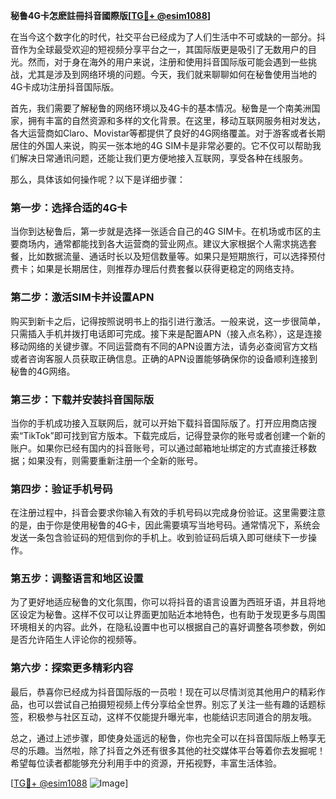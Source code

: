 **秘鲁4G卡怎麽註冊抖音國際版[[TG💪+ @esim1088](https://t.me/s/esim1088)]**

在当今这个数字化的时代，社交平台已经成为了人们生活中不可或缺的一部分。抖音作为全球最受欢迎的短视频分享平台之一，其国际版更是吸引了无数用户的目光。然而，对于身在海外的用户来说，注册和使用抖音国际版可能会遇到一些挑战，尤其是涉及到网络环境的问题。今天，我们就来聊聊如何在秘鲁使用当地的4G卡成功注册抖音国际版。

首先，我们需要了解秘鲁的网络环境以及4G卡的基本情况。秘鲁是一个南美洲国家，拥有丰富的自然资源和多样的文化背景。在这里，移动互联网服务相对发达，各大运营商如Claro、Movistar等都提供了良好的4G网络覆盖。对于游客或者长期居住的外国人来说，购买一张本地的4G SIM卡是非常必要的。它不仅可以帮助我们解决日常通讯问题，还能让我们更方便地接入互联网，享受各种在线服务。

那么，具体该如何操作呢？以下是详细步骤：

### 第一步：选择合适的4G卡

当你到达秘鲁后，第一步就是选择一张适合自己的4G SIM卡。在机场或市区的主要商场内，通常都能找到各大运营商的营业网点。建议大家根据个人需求挑选套餐，比如数据流量、通话时长以及短信数量等。如果只是短期旅行，可以选择预付费卡；如果是长期居住，则推荐办理后付费套餐以获得更稳定的网络支持。

### 第二步：激活SIM卡并设置APN

购买到新卡之后，记得按照说明书上的指引进行激活。一般来说，这一步很简单，只需插入手机并拨打电话即可完成。接下来是配置APN（接入点名称），这是连接移动网络的关键步骤。不同运营商有不同的APN设置方法，请务必查阅官方文档或者咨询客服人员获取正确信息。正确的APN设置能够确保你的设备顺利连接到秘鲁的4G网络。

### 第三步：下载并安装抖音国际版

当你的手机成功接入互联网后，就可以开始下载抖音国际版了。打开应用商店搜索“TikTok”即可找到官方版本。下载完成后，记得登录你的账号或者创建一个新的账户。如果你已经有国内的抖音账号，可以通过邮箱地址绑定的方式直接迁移数据；如果没有，则需要重新注册一个全新的账号。

### 第四步：验证手机号码

在注册过程中，抖音会要求你输入有效的手机号码以完成身份验证。这里需要注意的是，由于你是使用秘鲁的4G卡，因此需要填写当地号码。通常情况下，系统会发送一条包含验证码的短信到你的手机上。收到验证码后填入即可继续下一步操作。

### 第五步：调整语言和地区设置

为了更好地适应秘鲁的文化氛围，你可以将抖音的语言设置为西班牙语，并且将地区设定为秘鲁。这样不仅可以让界面更加贴近本地特色，也有助于发现更多与周围环境相关的内容。此外，在隐私设置中也可以根据自己的喜好调整各项参数，例如是否允许陌生人评论你的视频等。

### 第六步：探索更多精彩内容

最后，恭喜你已经成为抖音国际版的一员啦！现在可以尽情浏览其他用户的精彩作品，也可以尝试自己拍摄短视频上传分享给全世界。别忘了关注一些有趣的话题标签，积极参与社区互动，这样不仅能提升曝光率，也能结识志同道合的朋友哦。

总之，通过上述步骤，即使身处遥远的秘鲁，你也完全可以在抖音国际版上畅享无尽的乐趣。当然啦，除了抖音之外还有很多其他的社交媒体平台等着你去发掘呢！希望每位读者都能够充分利用手中的资源，开拓视野，丰富生活体验。

[[TG💪+ @esim1088](https://t.me/s/esim1088) ![Image](https://i.postimg.cc/4NQfJmqS/Snipaste-2025-05-13-00-14-12.png)]